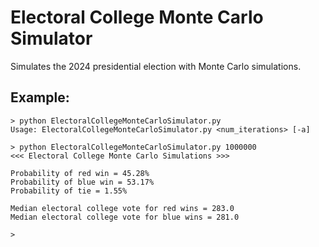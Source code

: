 # Electoral College Monte Carlo Simulator
Simulates the 2024 presidential election with Monte Carlo simulations.

## Example:

```
> python ElectoralCollegeMonteCarloSimulator.py
Usage: ElectoralCollegeMonteCarloSimulator.py <num_iterations> [-a]

> python ElectoralCollegeMonteCarloSimulator.py 1000000
<<< Electoral College Monte Carlo Simulations >>>

Probability of red win = 45.28%
Probability of blue win = 53.17%
Probability of tie = 1.55%

Median electoral college vote for red wins = 283.0
Median electoral college vote for blue wins = 281.0

> 
```
